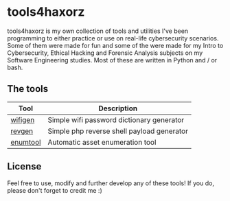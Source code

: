 # tools4haxorz
tools4haxorz is my own collection of tools and utilities I've been programming to either practice or use on real-life cybersecurity scenarios. Some of them were made for fun and some of the were made for my Intro to Cybersecurity, Ethical Hacking and Forensic Analysis subjects on my Software Engineering studies. Most of these are written in Python and / or bash.

## The tools

| Tool | Description |
| --- | --- |
| [wifigen](https://github.com/nothing4free/wifigen) | Simple wifi password dictionary generator |
| [revgen](https://github.com/nothing4free/revgen) | Simple php reverse shell payload generator |
| [enumtool](https://github.com/nothing4free/enumtool) | Automatic asset enumeration tool |


## License

Feel free to use, modify and further develop any of these tools! If you do, please don't forget to credit me :)
